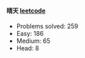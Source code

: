 #### 晴天 [leetcode](https://leetcode-cn.com/u/qing-tian-5/)

* Problems solved: 259
* Easy: 186
* Medium: 65
* Head: 8